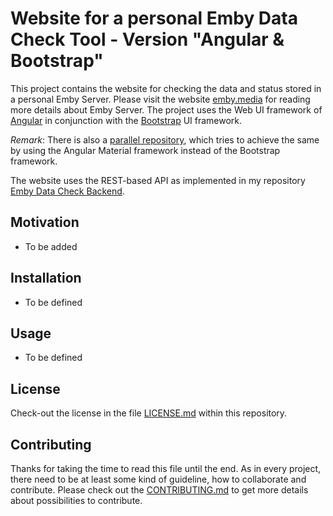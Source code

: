 # Website for a personal Emby Data Check Tool - Version "Angular & Bootstrap"

This project contains the website for checking the data and status stored in a personal Emby Server. Please visit the website [emby.media](https://emby.media/) for reading more details about Emby Server. The project uses the Web UI framework of [Angular](https://angular.io/) in conjunction with the [Bootstrap](https://getbootstrap.com/) UI framework.

_Remark_: There is also a [parallel repository](https://github.com/jfandy1982/emby-data-check-ui-angular-material), which tries to achieve the same by using the Angular Material framework instead of the Bootstrap framework.

The website uses the REST-based API as implemented in my repository [Emby Data Check Backend](https://github.com/jfandy1982/emby-data-check-backend).

## Motivation

- To be added

## Installation

- To be defined

## Usage

- To be defined

## License

Check-out the license in the file [LICENSE.md](LICENSE.md) within this repository.

## Contributing

Thanks for taking the time to read this file until the end. As in every project, there need to be at least some kind of guideline, how to collaborate and contribute. Please check out the [CONTRIBUTING.md](.github/CONTRIBUTING.md) to get more details about possibilities to contribute.

